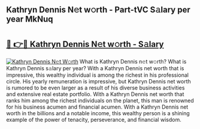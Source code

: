 ## Kathryn Dennis N𝚎t w𝚘rth - Part-tVC S𝚊lary per year MkNuq

# <h2><a href="http://gc2bch7.nevu.top/?p=Kathryn+Dennis">🔗 👉🔴 Kathryn Dennis N𝚎t w𝚘rth - S𝚊lary</a></h2>

[![Kathryn Dennis N𝚎t W𝚘rth](https://i.imgur.com/Oavwk0R.jpeg)](http://gc2bch7.nevu.top/?p=Kathryn+Dennis)
What is Kathryn Dennis n𝚎t w𝚘rth? What is Kathryn Dennis s𝚊lary per year?
With a Kathryn Dennis net worth that is impressive, this wealthy individual is among the richest in his professional circle. His yearly remuneration is impressive, but Kathryn Dennis net worth is rumored to be even larger as a result of his diverse business activities and extensive real estate portfolio. With a Kathryn Dennis net worth that ranks him among the richest individuals on the planet, this man is renowned for his business acumen and financial acumen. With a Kathryn Dennis net worth in the billions and a notable income, this wealthy person is a shining example of the power of tenacity, perseverance, and financial wisdom.
